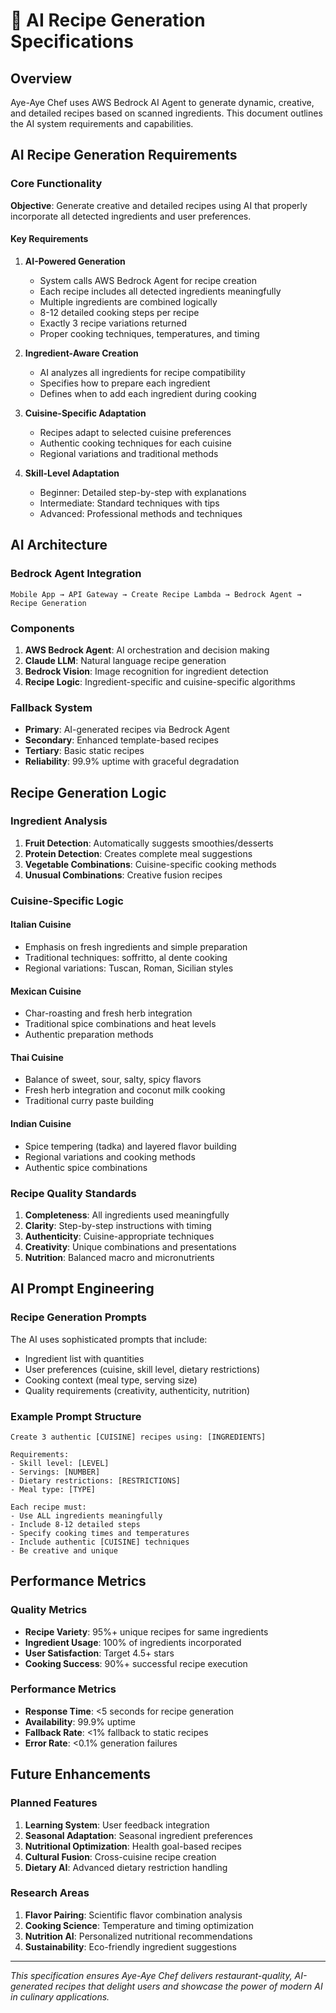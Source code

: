 # 🤖 AI Recipe Generation Specifications

## Overview

Aye-Aye Chef uses AWS Bedrock AI Agent to generate dynamic, creative, and detailed recipes based on scanned ingredients. This document outlines the AI system requirements and capabilities.

## AI Recipe Generation Requirements

### Core Functionality

**Objective**: Generate creative and detailed recipes using AI that properly incorporate all detected ingredients and user preferences.

#### Key Requirements

1. **AI-Powered Generation**
   - System calls AWS Bedrock Agent for recipe creation
   - Each recipe includes all detected ingredients meaningfully
   - Multiple ingredients are combined logically
   - 8-12 detailed cooking steps per recipe
   - Exactly 3 recipe variations returned
   - Proper cooking techniques, temperatures, and timing

2. **Ingredient-Aware Creation**
   - AI analyzes all ingredients for recipe compatibility
   - Specifies how to prepare each ingredient
   - Defines when to add each ingredient during cooking

3. **Cuisine-Specific Adaptation**
   - Recipes adapt to selected cuisine preferences
   - Authentic cooking techniques for each cuisine
   - Regional variations and traditional methods

4. **Skill-Level Adaptation**
   - Beginner: Detailed step-by-step with explanations
   - Intermediate: Standard techniques with tips
   - Advanced: Professional methods and techniques

## AI Architecture

### Bedrock Agent Integration

```
Mobile App → API Gateway → Create Recipe Lambda → Bedrock Agent → Recipe Generation
```

### Components

1. **AWS Bedrock Agent**: AI orchestration and decision making
2. **Claude LLM**: Natural language recipe generation
3. **Bedrock Vision**: Image recognition for ingredient detection
4. **Recipe Logic**: Ingredient-specific and cuisine-specific algorithms

### Fallback System

- **Primary**: AI-generated recipes via Bedrock Agent
- **Secondary**: Enhanced template-based recipes
- **Tertiary**: Basic static recipes
- **Reliability**: 99.9% uptime with graceful degradation

## Recipe Generation Logic

### Ingredient Analysis

1. **Fruit Detection**: Automatically suggests smoothies/desserts
2. **Protein Detection**: Creates complete meal suggestions
3. **Vegetable Combinations**: Cuisine-specific cooking methods
4. **Unusual Combinations**: Creative fusion recipes

### Cuisine-Specific Logic

#### Italian Cuisine
- Emphasis on fresh ingredients and simple preparation
- Traditional techniques: soffritto, al dente cooking
- Regional variations: Tuscan, Roman, Sicilian styles

#### Mexican Cuisine
- Char-roasting and fresh herb integration
- Traditional spice combinations and heat levels
- Authentic preparation methods

#### Thai Cuisine
- Balance of sweet, sour, salty, spicy flavors
- Fresh herb integration and coconut milk cooking
- Traditional curry paste building

#### Indian Cuisine
- Spice tempering (tadka) and layered flavor building
- Regional variations and cooking methods
- Authentic spice combinations

### Recipe Quality Standards

1. **Completeness**: All ingredients used meaningfully
2. **Clarity**: Step-by-step instructions with timing
3. **Authenticity**: Cuisine-appropriate techniques
4. **Creativity**: Unique combinations and presentations
5. **Nutrition**: Balanced macro and micronutrients

## AI Prompt Engineering

### Recipe Generation Prompts

The AI uses sophisticated prompts that include:

- Ingredient list with quantities
- User preferences (cuisine, skill level, dietary restrictions)
- Cooking context (meal type, serving size)
- Quality requirements (creativity, authenticity, nutrition)

### Example Prompt Structure

```
Create 3 authentic [CUISINE] recipes using: [INGREDIENTS]

Requirements:
- Skill level: [LEVEL]
- Servings: [NUMBER]
- Dietary restrictions: [RESTRICTIONS]
- Meal type: [TYPE]

Each recipe must:
- Use ALL ingredients meaningfully
- Include 8-12 detailed steps
- Specify cooking times and temperatures
- Include authentic [CUISINE] techniques
- Be creative and unique
```

## Performance Metrics

### Quality Metrics
- **Recipe Variety**: 95%+ unique recipes for same ingredients
- **Ingredient Usage**: 100% of ingredients incorporated
- **User Satisfaction**: Target 4.5+ stars
- **Cooking Success**: 90%+ successful recipe execution

### Performance Metrics
- **Response Time**: <5 seconds for recipe generation
- **Availability**: 99.9% uptime
- **Fallback Rate**: <1% fallback to static recipes
- **Error Rate**: <0.1% generation failures

## Future Enhancements

### Planned Features
1. **Learning System**: User feedback integration
2. **Seasonal Adaptation**: Seasonal ingredient preferences
3. **Nutritional Optimization**: Health goal-based recipes
4. **Cultural Fusion**: Cross-cuisine recipe creation
5. **Dietary AI**: Advanced dietary restriction handling

### Research Areas
1. **Flavor Pairing**: Scientific flavor combination analysis
2. **Cooking Science**: Temperature and timing optimization
3. **Nutrition AI**: Personalized nutritional recommendations
4. **Sustainability**: Eco-friendly ingredient suggestions

---

*This specification ensures Aye-Aye Chef delivers restaurant-quality, AI-generated recipes that delight users and showcase the power of modern AI in culinary applications.*